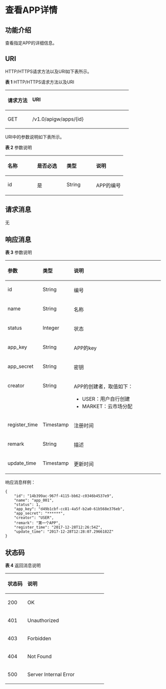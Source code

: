 # 查看APP详情<a name="apig-zh-api-180713041"></a>

## 功能介绍<a name="section41459779"></a>

查看指定APP的详细信息。

## URI<a name="section37593697"></a>

HTTP/HTTPS请求方法以及URI如下表所示。

**表 1**  HTTP/HTTPS请求方法以及URI

<a name="table15644193"></a>
<table><thead align="left"><tr id="row49821820"><th class="cellrowborder" valign="top" width="20%" id="mcps1.2.3.1.1"><p id="p9035630"><a name="p9035630"></a><a name="p9035630"></a>请求方法</p>
</th>
<th class="cellrowborder" valign="top" width="80%" id="mcps1.2.3.1.2"><p id="p60797453"><a name="p60797453"></a><a name="p60797453"></a>URI</p>
</th>
</tr>
</thead>
<tbody><tr id="row25646656"><td class="cellrowborder" valign="top" width="20%" headers="mcps1.2.3.1.1 "><p id="p64113264"><a name="p64113264"></a><a name="p64113264"></a>GET</p>
</td>
<td class="cellrowborder" valign="top" width="80%" headers="mcps1.2.3.1.2 "><p id="p25791876"><a name="p25791876"></a><a name="p25791876"></a>/v1.0/apigw/apps/{id}</p>
</td>
</tr>
</tbody>
</table>

URI中的参数说明如下表所示。

**表 2**  参数说明

<a name="table8767205"></a>
<table><thead align="left"><tr id="row50080004"><th class="cellrowborder" valign="top" width="25%" id="mcps1.2.5.1.1"><p id="p29948539"><a name="p29948539"></a><a name="p29948539"></a>名称</p>
</th>
<th class="cellrowborder" valign="top" width="25%" id="mcps1.2.5.1.2"><p id="p9912623"><a name="p9912623"></a><a name="p9912623"></a>是否必选</p>
</th>
<th class="cellrowborder" valign="top" width="25%" id="mcps1.2.5.1.3"><p id="p64724999"><a name="p64724999"></a><a name="p64724999"></a>类型</p>
</th>
<th class="cellrowborder" valign="top" width="25%" id="mcps1.2.5.1.4"><p id="p8233580"><a name="p8233580"></a><a name="p8233580"></a>说明</p>
</th>
</tr>
</thead>
<tbody><tr id="row62940229"><td class="cellrowborder" valign="top" width="25%" headers="mcps1.2.5.1.1 "><p id="p64993787"><a name="p64993787"></a><a name="p64993787"></a>id</p>
</td>
<td class="cellrowborder" valign="top" width="25%" headers="mcps1.2.5.1.2 "><p id="p30005365"><a name="p30005365"></a><a name="p30005365"></a>是</p>
</td>
<td class="cellrowborder" valign="top" width="25%" headers="mcps1.2.5.1.3 "><p id="p14515483"><a name="p14515483"></a><a name="p14515483"></a>String</p>
</td>
<td class="cellrowborder" valign="top" width="25%" headers="mcps1.2.5.1.4 "><p id="p34903511"><a name="p34903511"></a><a name="p34903511"></a>APP的编号</p>
</td>
</tr>
</tbody>
</table>

## 请求消息<a name="section2798957"></a>

无

## 响应消息<a name="section25388955"></a>

**表 3**  参数说明

<a name="table3064736"></a>
<table><thead align="left"><tr id="row19944104"><th class="cellrowborder" valign="top" width="20%" id="mcps1.2.4.1.1"><p id="p4859756"><a name="p4859756"></a><a name="p4859756"></a>参数</p>
</th>
<th class="cellrowborder" valign="top" width="20%" id="mcps1.2.4.1.2"><p id="p58095956"><a name="p58095956"></a><a name="p58095956"></a>类型</p>
</th>
<th class="cellrowborder" valign="top" width="60%" id="mcps1.2.4.1.3"><p id="p8152009"><a name="p8152009"></a><a name="p8152009"></a>说明</p>
</th>
</tr>
</thead>
<tbody><tr id="row56332978"><td class="cellrowborder" valign="top" width="20%" headers="mcps1.2.4.1.1 "><p id="p66677368"><a name="p66677368"></a><a name="p66677368"></a>id</p>
</td>
<td class="cellrowborder" valign="top" width="20%" headers="mcps1.2.4.1.2 "><p id="p32157698"><a name="p32157698"></a><a name="p32157698"></a>String</p>
</td>
<td class="cellrowborder" valign="top" width="60%" headers="mcps1.2.4.1.3 "><p id="p54636728"><a name="p54636728"></a><a name="p54636728"></a>编号</p>
</td>
</tr>
<tr id="row21968512"><td class="cellrowborder" valign="top" width="20%" headers="mcps1.2.4.1.1 "><p id="p34619044"><a name="p34619044"></a><a name="p34619044"></a>name</p>
</td>
<td class="cellrowborder" valign="top" width="20%" headers="mcps1.2.4.1.2 "><p id="p52679209"><a name="p52679209"></a><a name="p52679209"></a>String</p>
</td>
<td class="cellrowborder" valign="top" width="60%" headers="mcps1.2.4.1.3 "><p id="p39157559"><a name="p39157559"></a><a name="p39157559"></a>名称</p>
</td>
</tr>
<tr id="row16873712"><td class="cellrowborder" valign="top" width="20%" headers="mcps1.2.4.1.1 "><p id="p24593437"><a name="p24593437"></a><a name="p24593437"></a>status</p>
</td>
<td class="cellrowborder" valign="top" width="20%" headers="mcps1.2.4.1.2 "><p id="p45911399"><a name="p45911399"></a><a name="p45911399"></a>Integer</p>
</td>
<td class="cellrowborder" valign="top" width="60%" headers="mcps1.2.4.1.3 "><p id="p27835829"><a name="p27835829"></a><a name="p27835829"></a>状态</p>
</td>
</tr>
<tr id="row49195873"><td class="cellrowborder" valign="top" width="20%" headers="mcps1.2.4.1.1 "><p id="p25442801"><a name="p25442801"></a><a name="p25442801"></a>app_key</p>
</td>
<td class="cellrowborder" valign="top" width="20%" headers="mcps1.2.4.1.2 "><p id="p47601018"><a name="p47601018"></a><a name="p47601018"></a>String</p>
</td>
<td class="cellrowborder" valign="top" width="60%" headers="mcps1.2.4.1.3 "><p id="p30477219"><a name="p30477219"></a><a name="p30477219"></a>APP的key</p>
</td>
</tr>
<tr id="row5859515"><td class="cellrowborder" valign="top" width="20%" headers="mcps1.2.4.1.1 "><p id="p4858679"><a name="p4858679"></a><a name="p4858679"></a>app_secret</p>
</td>
<td class="cellrowborder" valign="top" width="20%" headers="mcps1.2.4.1.2 "><p id="p58008744"><a name="p58008744"></a><a name="p58008744"></a>String</p>
</td>
<td class="cellrowborder" valign="top" width="60%" headers="mcps1.2.4.1.3 "><p id="p1087862"><a name="p1087862"></a><a name="p1087862"></a>密钥</p>
</td>
</tr>
<tr id="row261113332107"><td class="cellrowborder" valign="top" width="20%" headers="mcps1.2.4.1.1 "><p id="p148381123152516"><a name="p148381123152516"></a><a name="p148381123152516"></a>creator</p>
</td>
<td class="cellrowborder" valign="top" width="20%" headers="mcps1.2.4.1.2 "><p id="p10838223112516"><a name="p10838223112516"></a><a name="p10838223112516"></a>String</p>
</td>
<td class="cellrowborder" valign="top" width="60%" headers="mcps1.2.4.1.3 "><p id="p128381023202515"><a name="p128381023202515"></a><a name="p128381023202515"></a>APP的创建者，取值如下：</p>
<a name="ul1126756132511"></a><a name="ul1126756132511"></a><ul id="ul1126756132511"><li>USER：用户自行创建</li><li>MARKET：云市场分配</li></ul>
</td>
</tr>
<tr id="row9790763"><td class="cellrowborder" valign="top" width="20%" headers="mcps1.2.4.1.1 "><p id="p54854351"><a name="p54854351"></a><a name="p54854351"></a>register_time</p>
</td>
<td class="cellrowborder" valign="top" width="20%" headers="mcps1.2.4.1.2 "><p id="p14017410"><a name="p14017410"></a><a name="p14017410"></a>Timestamp</p>
</td>
<td class="cellrowborder" valign="top" width="60%" headers="mcps1.2.4.1.3 "><p id="p61668463"><a name="p61668463"></a><a name="p61668463"></a>注册时间</p>
</td>
</tr>
<tr id="row18145258"><td class="cellrowborder" valign="top" width="20%" headers="mcps1.2.4.1.1 "><p id="p60479774"><a name="p60479774"></a><a name="p60479774"></a>remark</p>
</td>
<td class="cellrowborder" valign="top" width="20%" headers="mcps1.2.4.1.2 "><p id="p67023519"><a name="p67023519"></a><a name="p67023519"></a>String</p>
</td>
<td class="cellrowborder" valign="top" width="60%" headers="mcps1.2.4.1.3 "><p id="p60195924"><a name="p60195924"></a><a name="p60195924"></a>描述</p>
</td>
</tr>
<tr id="row4892405"><td class="cellrowborder" valign="top" width="20%" headers="mcps1.2.4.1.1 "><p id="p60740564"><a name="p60740564"></a><a name="p60740564"></a>update_time</p>
</td>
<td class="cellrowborder" valign="top" width="20%" headers="mcps1.2.4.1.2 "><p id="p21038684"><a name="p21038684"></a><a name="p21038684"></a>Timestamp</p>
</td>
<td class="cellrowborder" valign="top" width="60%" headers="mcps1.2.4.1.3 "><p id="p26411828"><a name="p26411828"></a><a name="p26411828"></a>更新时间</p>
</td>
</tr>
</tbody>
</table>

响应消息样例：

```
{
	"id": "14b399ac-967f-4115-bb62-c0346b4537e9",
	"name": "app_001",
	"status": 1,
	"app_key": "d49b1cbf-cc81-4a5f-b2a0-61b568e376eb",
	"app_secret": "******",
	"creator": "USER",
	"remark": "第一个APP",
	"register_time": "2017-12-28T12:26:54Z",
	"update_time": "2017-12-28T12:28:07.2966182Z"
}
```

## 状态码<a name="section25190616"></a>

**表 4**  返回消息说明

<a name="table26492330"></a>
<table><thead align="left"><tr id="row38027958"><th class="cellrowborder" valign="top" width="20%" id="mcps1.2.3.1.1"><p id="p60365757"><a name="p60365757"></a><a name="p60365757"></a>状态码</p>
</th>
<th class="cellrowborder" valign="top" width="80%" id="mcps1.2.3.1.2"><p id="p57788140"><a name="p57788140"></a><a name="p57788140"></a>说明</p>
</th>
</tr>
</thead>
<tbody><tr id="row50327788"><td class="cellrowborder" valign="top" width="20%" headers="mcps1.2.3.1.1 "><p id="p50019045"><a name="p50019045"></a><a name="p50019045"></a>200</p>
</td>
<td class="cellrowborder" valign="top" width="80%" headers="mcps1.2.3.1.2 "><p id="p25010814"><a name="p25010814"></a><a name="p25010814"></a>OK</p>
</td>
</tr>
<tr id="row23770734"><td class="cellrowborder" valign="top" width="20%" headers="mcps1.2.3.1.1 "><p id="p46381274"><a name="p46381274"></a><a name="p46381274"></a>401</p>
</td>
<td class="cellrowborder" valign="top" width="80%" headers="mcps1.2.3.1.2 "><p id="p65895739"><a name="p65895739"></a><a name="p65895739"></a>Unauthorized</p>
</td>
</tr>
<tr id="row56190747"><td class="cellrowborder" valign="top" width="20%" headers="mcps1.2.3.1.1 "><p id="p55156678"><a name="p55156678"></a><a name="p55156678"></a>403</p>
</td>
<td class="cellrowborder" valign="top" width="80%" headers="mcps1.2.3.1.2 "><p id="p38505946"><a name="p38505946"></a><a name="p38505946"></a>Forbidden</p>
</td>
</tr>
<tr id="row11009194"><td class="cellrowborder" valign="top" width="20%" headers="mcps1.2.3.1.1 "><p id="p19329517"><a name="p19329517"></a><a name="p19329517"></a>404</p>
</td>
<td class="cellrowborder" valign="top" width="80%" headers="mcps1.2.3.1.2 "><p id="p22187053"><a name="p22187053"></a><a name="p22187053"></a>Not Found</p>
</td>
</tr>
<tr id="row65465751"><td class="cellrowborder" valign="top" width="20%" headers="mcps1.2.3.1.1 "><p id="p1125596"><a name="p1125596"></a><a name="p1125596"></a>500</p>
</td>
<td class="cellrowborder" valign="top" width="80%" headers="mcps1.2.3.1.2 "><p id="p24064466"><a name="p24064466"></a><a name="p24064466"></a>Server Internal Error</p>
</td>
</tr>
</tbody>
</table>

